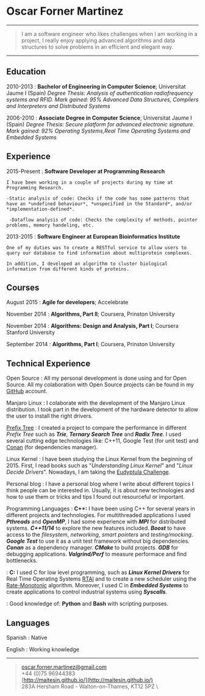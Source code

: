 Oscar Forner Martinez
============

----

>  I am a software engineer who likes challenges when I am working in a project, I really enjoy applying advanced algorithms and data structures to solve problems in an efficient and elegant way.

----

Education
---------

2010-2013
:   **Bachelor of Engineering in Computer Science**; Universitat Jaume I (Spain)
    *Degree Thesis: Analysis of authentication radiofrequency systems and RFID. Mark gained: 95%*
    *Advanced Data Structures, Compilers and Interpreters and Distributed Systems*

2006-2010
:   **Associate Degree in Computer Science**; Universitat Jaume I (Spain)
    *Degree Thesis: Secure platform for advanced electronic signature. Mark gained: 92%*
    *Operating Systems,Real Time Operating Systems and Embedded Systems*

Experience
----------

2015-Present
:   **Software Developer at Programming Research**

    I have been working in a couple of projects during my time at Programming Research.

    -Static analysis of code: Checks if the code has some patterns that have an *undefined behaviour*, *unspecified in the Standard*, and/or *implementation-defined*.

     -Dataflow analysis of code: Checks the complexity of methods, pointer problems, memory handeling, etc.

2013-2015
:   **Software Engineer at European Bioinformatics Institute**

    One of my duties was to create a RESTful service to allow users to query our database to find information about multiprotein complexes.

    In addition, I developed an algorithm to cluster biological information from different kinds of proteins.

Courses
-------

August 2015
:   **Agile for developers**; Accelebrate

November 2014
:   **Algorithms, Part II**; Coursera, Prinston University

November 2014
:   **Algorithms: Design and Analysis, Part I**; Coursera Stanford University

September 2014
:   **Algorithms, Part I**; Coursera, Prinston University

Technical Experience
--------------------

Open Source
:   All my personal development is done using and for Open Source. All my colaboration with Open Source projects can
be found in my [GitHub](https://github.com/maitesin) account.

Manjaro Linux
:   I colaborate with the development of the Manjaro Linux distribution. I took part in the development of the hardware
detector to allow the user to install the right drivers.

[Prefix Tree](https://github.com/maitesin/tries)
:   I created a project to compare the performance in different *Prefix Tree* such as ***Trie***, ***Ternary Search
Tree*** and ***Radix Tree***. I used several cutting edge technologies like: C++11, Google Test (for unit test) and
[Conan](https://www.conan.io/) (for dependencies manager).

Linux Kernel
:   I have been studying the Linux Kernel from the beginning of 2015. First, I read books such as "*Understanding Linux Kernel*" and
"*Linux Decide Drivers*". Nowadays, I am taking the [Eudyptula Challenge](http://eudyptula-challenge.org/).

Personal blog
:   I have a personal blog where I write about different topics I think people can be interested in. Usually, it is about new technologies and how to use them or tricks and tips I found out resourceful or important. 

Programming Languages
:   **C++:** I have been using C++ for several years in different projects and technologies. For multithreaded
applications I used ***Pthreads*** and ***OpenMP***, I had some experience with ***MPI*** for distributed systems.
***C++11/14*** to explore the new features included. ***Boost*** to have access to the *filesystem*, *networking*, *smart pointers* and *testing/mocking*. ***Google Test*** to use it as a unit test framework without big dependencies. ***Conan*** as a dependency manager. ***CMake*** to build projects. ***GDB*** for debugging applications. ***Valgrind/Perf*** to measure performace and find bottlenecks. 

:   **C:** I used C for low level programming, such as ***Linux Kernel Drivers*** for Real Time Operating Systems [RTAI](https://www.rtai.org/) and to create a new scheduler using the [Rate-Monotonic](https://en.wikipedia.org/wiki/Rate-monotonic_scheduling) algorithm. Moreover, I used C in ***Embedded Systems*** to create applications to control industrial systems using ***Syscalls***.

:   Good knowledge of: **Python** and **Bash** with scripting purposes.

Languages
---------
Spanish
:   Native

English
:   Working knowledge

----

> <oscar.forner.martinez@gmail.com> \
> +44 (0)75 96944383 \
> [http://maitesin.github.io/](http://maitesin.github.io/) \
> 283A Hersham Road - Walton-on-Thames, KT12 5PZ \

